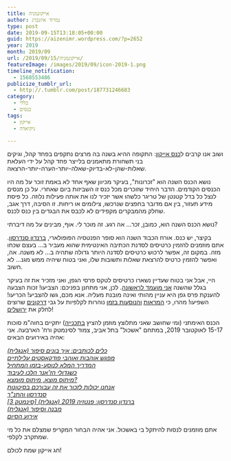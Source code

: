 ```yaml
---
title: אייקונמניה
author: נמרוד איזנברג
type: post
date: 2019-09-15T13:18:05+00:00
guid: https://aizenimr.wordpress.com/?p=2652
year: 2019
month: 2019/09
url: /2019/09/15/אייקונמניה/
featureImage: /images/2019/09/icon-2019-1.png
timeline_notification:
  - 1568553486
publicize_tumblr_url:
  - http://.tumblr.com/post/187731246683
category:
  - כללי
  - כנסים
tags:
  - אייקון
  - גיקיאדה

---
```

ושוב אנו קרבים ל[כנס אייקון][1]: התקופה ההיא בשנה בה מרצים נתקפים בפחד קהל, וגיקים בני תשחורת מתאמנים בלייצר פחד קהל על ידי העלאת שאלות-שהן-לא-בדיוק-שאלה-יותר-הערה-יותר-הרצאה.

נושא הכנס השנה הוא "זכרונות", בעיקר מכיוון שאף אחד לא באמת זוכר על מה היו הכנסים הקודמים. הדבר היחיד שזוכרים מכל כנס זו השביזות ביום שאחרי. על כן מנסים לנצל כל בדל קטנטן של טריגר כלשהו אשר יזכיר לנו את אותה פעילות נלוזה. כל פיסת מידע תעזור, בין אם מדובר בחפצים שנרכשו, צילומים או ריחות. זו הסיבה, דרך אגב, שחלק מהמבקרים מקפידים לא לכבס את הבגדים בין כנס לכנס.

נושא הכנס השנה הוא, כמובן, זכר... אה רגע. זה מוכר לי. אוף, מבינים על מה דיברתי?

בקיצר, יש כנס. אורח הכבוד השנה הוא סופר הפנטסיה הפופולארי, [ברנדון סנדרסון][2]. אתם מוזמנים להזמין כרטיסים לסדנת הכתיבה האינטימית שהוא מעביר ב... בעצם שכחו מזה. במקום זה, אפשר לרכוש כרטיסים לסדנה היותר גדולה שתהיה ב... לא משנה. אה, ואפשר להזמין כרטיס להרצאת שאלות ותשובות שלו, ואני בטוח שיהיה ממש מגנ... לא חשוב.

היי, אבל אני בטוח שעדיין נשארו כרטיסים לטקס פרסי הגפן, ואני מזכיר את זה בעיקר בגלל שהשנה [אני מועמד לראשונה][3]. לכן, אני מתחנן בפניכם: הצביעו! זכות הצבעה להענקת פרס גפן היא עניין מהותי ואינה מובנת מעליה. אנא מכם, גשו להצביע! הכריעו! השפיעו! מהרו, כי [המראות][4] [והנוסעות בזמן][5] נוהרות לקלפיות על גבי [דרקונים][6] שרוצים לחלק את [ירושלים][7]!

הכנס האימתני (ומי שחושב שאני מתלוצץ מוזמן להציץ [בתכנייה][8]) יתקיים בחוה"מ סוכות 15-17 לאוקטובר 2019, במתחם "אשכול" בתל אביב, צמוד לסינמטק ורח' הארבעה. אני אהיה באירועים הבאים:

<p style="padding-right:40px;">
  <em><a href="https://newprogram.icon.org.il/icon2019/event/%d7%9b%d7%9c%d7%99%d7%9d-%d7%9c%d7%9b%d7%95%d7%aa%d7%91%d7%99%d7%9d-%d7%90%d7%99%d7%9a-%d7%91%d7%95%d7%a0%d7%99%d7%9d-%d7%a1%d7%99%d7%a4%d7%95%d7%a8-%d7%90%d7%a0%d7%92%d7%9c%d7%99%d7%aa/">כלים לכותבים: איך בונים סיפור (אנגלית)</a></em><br /> <em><a href="https://newprogram.icon.org.il/icon2019/event/%d7%9e%d7%a4%d7%92%d7%a9-%d7%90%d7%95%d7%94%d7%91%d7%95%d7%aa-%d7%95%d7%90%d7%95%d7%94%d7%91%d7%99-%d7%a4%d7%95%d7%93%d7%a7%d7%90%d7%a1%d7%98%d7%99%d7%9d-%d7%a2%d7%9c%d7%99%d7%9c%d7%aa%d7%99%d7%99/">מפגש אוהבות ואוהבי פודקאסטים עלילתיים</a></em><br /> <em><a href="https://newprogram.icon.org.il/icon2019/event/%d7%94%d7%9e%d7%93%d7%a8%d7%99%d7%9a-%d7%94%d7%9e%d7%9c%d7%90-%d7%9c%d7%a0%d7%95%d7%a1%d7%a2-%d7%91%d7%96%d7%9e%d7%9f-%d7%94%d7%9e%d7%aa%d7%97%d7%99%d7%9c/">המדריך המלא לנוסע-בזמן המתחיל</a></em><br /> <em><a href="https://newprogram.icon.org.il/icon2019/event/%d7%9b%d7%a9%d7%92%d7%93%d7%95%d7%9c%d7%99-%d7%94%d7%96%d7%90%d7%a0%d7%a8-%d7%94%d7%9c%d7%9b%d7%95-%d7%9c%d7%a2%d7%99%d7%91%d7%95%d7%93/">כשגדולי הז'אנר הלכו לעיבוד</a></em><br /> <em><a href="https://newprogram.icon.org.il/icon2019/event/%d7%9e%d7%99%d7%aa%d7%95%d7%a1-%d7%9e%d7%95%d7%a6%d7%90-%d7%9e%d7%99%d7%aa%d7%95%d7%a1-%d7%9e%d7%95%d7%9e%d7%a6%d7%90/">מיתוס מוצא, מיתוס מומצא?</a></em><br /> <em><a href="https://newprogram.icon.org.il/icon2019/event/%d7%90%d7%a0%d7%97%d7%a0%d7%95-%d7%99%d7%9b%d7%95%d7%9c%d7%95%d7%aa-%d7%9c%d7%96%d7%9b%d7%95%d7%a8-%d7%90%d7%aa-%d7%96%d7%94-%d7%a2%d7%91%d7%95%d7%a8%d7%9b%d7%9d-%d7%91%d7%a1%d7%99%d7%98%d7%95%d7%a0/">אנחנו יכולות לזכור את זה עבורכם בסיטונות</a></em><br /> <em><a href="https://newprogram.icon.org.il/icon2019/event/%d7%a1%d7%a0%d7%93%d7%a8%d7%a1%d7%95%d7%9f-%d7%95%d7%94%d7%aa%d7%a0%d7%9a/">סנדרסון והתנ"ך</a></em><br /> <em><a href="https://newprogram.icon.org.il/icon2019/event/%d7%91%d7%a8%d7%a0%d7%93%d7%95%d7%9f-%d7%a1%d7%a0%d7%93%d7%a8%d7%a1%d7%95%d7%9f-%d7%a4%d7%a0%d7%98%d7%96%d7%99%d7%94-2019-%d7%90%d7%a0%d7%92%d7%9c%d7%99%d7%aa-%d7%a1%d7%99%d7%a0%d7%9e%d7%98%d7%a7/">ברנדון סנדרסון: פנטזיה 2019 (אנגלית) [סינמטק 3]</a></em><br /> <em><a href="https://newprogram.icon.org.il/icon2019/event/%d7%9e%d7%91%d7%a0%d7%94-%d7%95%d7%a1%d7%99%d7%a4%d7%95%d7%a8-%d7%90%d7%a0%d7%92%d7%9c%d7%99%d7%aa/">מבנה וסיפור (אנגלית)<br /> </a><a href="https://newprogram.icon.org.il/icon2019/event/%d7%90%d7%99%d7%a8%d7%95%d7%a2-%d7%94%d7%a1%d7%99%d7%95%d7%9d/">אירוע הסיום</a></em>
</p>

אתם מוזמנים לנסות להיתקל בי באשכול. אני אהיה הבחור המקריפ שמצלם את כל מי שמתקרב לקלפי.

חג אייקון שמח לכולם!

 [1]: http://2019.iconfestival.org.il/
 [2]: http://2019.iconfestival.org.il/%d7%90%d7%95%d7%a8%d7%97-%d7%94%d7%9b%d7%91%d7%95%d7%93/
 [3]: /2019/08/08/%d7%a2%d7%9c%d7%99%d7%99%d7%aa%d7%95-%d7%a9%d7%9c-%d7%99%d7%a9%d7%a8%d7%90%d7%9e%d7%9f-%d7%a1%d7%99%d7%a4%d7%95%d7%a8/
 [4]: https://www.sf-f.org.il/archives/2773
 [5]: https://www.sf-f.org.il/archives/2780
 [6]: https://www.sf-f.org.il/archives/2782
 [7]: https://www.sf-f.org.il/archives/2776
 [8]: https://newprogram.icon.org.il/icon2019/